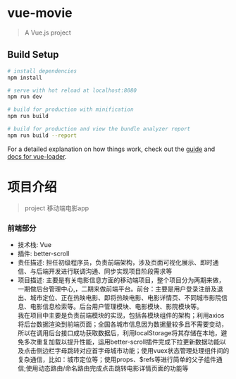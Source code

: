 # vue-movie

> A Vue.js project

## Build Setup

``` bash
# install dependencies
npm install

# serve with hot reload at localhost:8080
npm run dev

# build for production with minification
npm run build

# build for production and view the bundle analyzer report
npm run build --report
```

For a detailed explanation on how things work, check out the [guide](http://vuejs-templates.github.io/webpack/) and [docs for vue-loader](http://vuejs.github.io/vue-loader).


# 项目介绍

> project 移动端电影app

### 前端部分
* 技术栈: Vue
* 插件: better-scroll
* 责任描述: 担任初级程序员，负责前端架构，涉及页面可视化展示、即时通信、与后端开发进行联调沟通、同步实现项目阶段需求等
* 项目描述: 主要是有关电影信息方面的移动端项目，整个项目分为两期来做，一期做后台管理中心,，二期来做前端平台。前台：主要是用户登录注册及退出、城市定位、正在热映电影、即将热映电影、电影详情页、不同城市影院信息、电影信息检索等。后台用户管理模块、电影模块、影院模块等。<br />
    我在项目中主要是负责前端模块的实现，包括各模块组件的架构；利用axios将后台数据渲染到前端页面；全国各城市信息因为数据量较多且不需要变动，所以在调用后台接口成功获取数据后，利用localStorage将其存储在本地，避免多次重复加载以提升性能，运用better-scroll插件完成下拉更新数据功能以及点击侧边栏字母跳转对应首字母城市功能；使用vuex状态管理处理组件间的复杂通信，比如：城市定位等；使用props、$refs等进行简单的父子组件通信;使用动态路由/命名路由完成点击跳转电影详情页面的功能等


